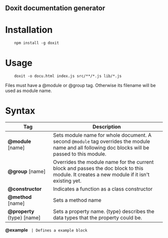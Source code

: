 Doxit documentation generator
-----------------------------

Installation
============

```shell
    npm install -g doxit
```

Usage
=====

```shell
    doxit -o docu.html index.js src/**/*.js lib/*.js
```

Files must have a @module or @group tag. Otherwise its filename will be used as module name.

Syntax
======

 Tag                       | Description                         
---------------------------|-------------------------------------
**@module** [name]         | Sets module name for whole document. A second `@module` tag overrides the module name and all following doc blocks will be passed to this module.
**@group** [name]          | Overrides the module name for the current block and passes the doc block to this module. It creates a new module if it isn't existing yet.
**@constructor**           | Indicates a function as a class constructor
**@method** [name]         | Sets a method name
**@property** {type} [name]| Sets a property name. {type} describes the data types that the property could be.
**@example**
<code>                     | Defines a example block

